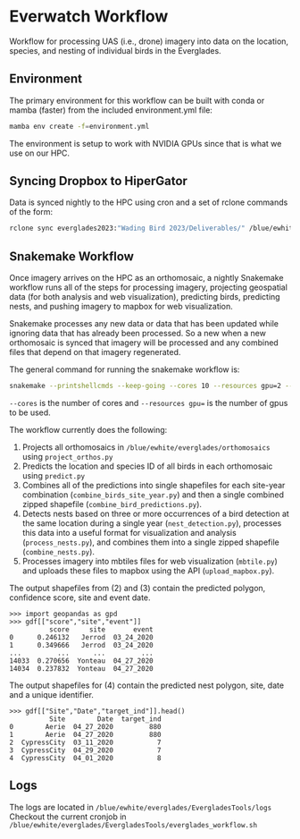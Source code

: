 # Everwatch Workflow
<!-- badges: start -->
<!-- badges: end -->

Workflow for processing UAS (i.e., drone) imagery into data on the location, species, and nesting of individual birds in the Everglades. 

## Environment

The primary environment for this workflow can be built with conda or mamba (faster) from the included environment.yml file:

```sh
mamba env create -f=environment.yml
```

The environment is setup to work with NVIDIA GPUs since that is what we use on our HPC.

## Syncing Dropbox to HiperGator

Data is synced nightly to the HPC using cron and a set of rclone commands of the form:

```sh
rclone sync everglades2023:"Wading Bird 2023/Deliverables/" /blue/ewhite/everglades/2023
```

## Snakemake Workflow

Once imagery arrives on the HPC as an orthomosaic, a nightly Snakemake workflow runs all of the steps for processing imagery, projecting geospatial data (for both analysis and web visualization), predicting birds, predicting nests, and pushing imagery to mapbox for web visualization.

Snakemake processes any new data or data that has been updated while ignoring data that has already been processed. So a new when a new orthomosaic is synced that imagery will be processed and any combined files that depend on that imagery regenerated.

The general command for running the snakemake workflow is:

```bash
snakemake --printshellcmds --keep-going --cores 10 --resources gpu=2 --rerun-incomplete --latency-wait 10 --use-conda
```

`--cores` is the number of cores and `--resources gpu=` is the number of gpus to be used.

The workflow currently does the following:
1. Projects all orthomosaics in `/blue/ewhite/everglades/orthomosaics` using `project_orthos.py`
2. Predicts the location and species ID of all birds in each orthomosaic using `predict.py`
3. Combines all of the predictions into single shapefiles for each site-year combination (`combine_birds_site_year.py`) and then a single combined zipped shapefile (`combine_bird_predictions.py`).
4. Detects nests based on three or more occurrences of a bird detection at the same location during a single year (`nest_detection.py`), processes this data into a useful format for visualization and analysis (`process_nests.py`), and combines them into a single zipped shapefile (`combine_nests.py`).
5. Processes imagery into mbtiles files for web visualization (`mbtile.py`) and uploads these files to mapbox using the API (`upload_mapbox.py`).

The output shapefiles from (2) and (3) contain the predicted polygon, confidence score, site and event date.

```
>>> import geopandas as gpd
>>> gdf[["score","site","event"]]
          score     site       event
0      0.246132   Jerrod  03_24_2020
1      0.349666   Jerrod  03_24_2020
...         ...      ...         ...
14033  0.270656  Yonteau  04_27_2020
14034  0.237832  Yonteau  04_27_2020
```

The output shapefiles for (4) contain the predicted nest polygon, site, date and a unique identifier.
```
>>> gdf[["Site","Date","target_ind"]].head()
          Site        Date  target_ind
0        Aerie  04_27_2020         880
1        Aerie  04_27_2020         880
2  CypressCity  03_11_2020           7
3  CypressCity  04_29_2020           7
4  CypressCity  04_01_2020           8
```

## Logs

The logs are located in `/blue/ewhite/everglades/EvergladesTools/logs`
Checkout the current cronjob in `/blue/ewhite/everglades/EvergladesTools/everglades_workflow.sh`
